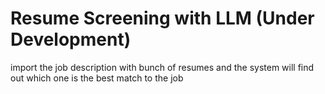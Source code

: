 # Resume Screening with LLM (Under Development)

import the job description with bunch of resumes and the system will find out which one is the best match to the job
